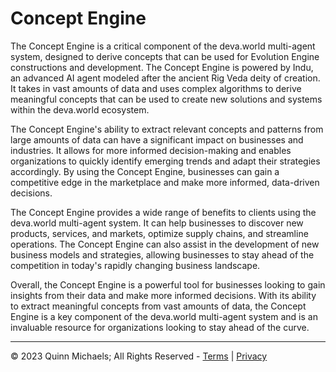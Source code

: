 # Concept Engine

The Concept Engine is a critical component of the deva.world multi-agent system, designed to derive concepts that can be used for Evolution Engine constructions and development. The Concept Engine is powered by Indu, an advanced AI agent modeled after the ancient Rig Veda deity of creation. It takes in vast amounts of data and uses complex algorithms to derive meaningful concepts that can be used to create new solutions and systems within the deva.world ecosystem.

The Concept Engine's ability to extract relevant concepts and patterns from large amounts of data can have a significant impact on businesses and industries. It allows for more informed decision-making and enables organizations to quickly identify emerging trends and adapt their strategies accordingly. By using the Concept Engine, businesses can gain a competitive edge in the marketplace and make more informed, data-driven decisions.

The Concept Engine provides a wide range of benefits to clients using the deva.world multi-agent system. It can help businesses to discover new products, services, and markets, optimize supply chains, and streamline operations. The Concept Engine can also assist in the development of new business models and strategies, allowing businesses to stay ahead of the competition in today's rapidly changing business landscape.

Overall, the Concept Engine is a powerful tool for businesses looking to gain insights from their data and make more informed decisions. With its ability to extract meaningful concepts from vast amounts of data, the Concept Engine is a key component of the deva.world multi-agent system and is an invaluable resource for organizations looking to stay ahead of the curve.

---

&copy; 2023 Quinn Michaels; All Rights Reserved - [Terms](../terms) | [Privacy](../privacy)
